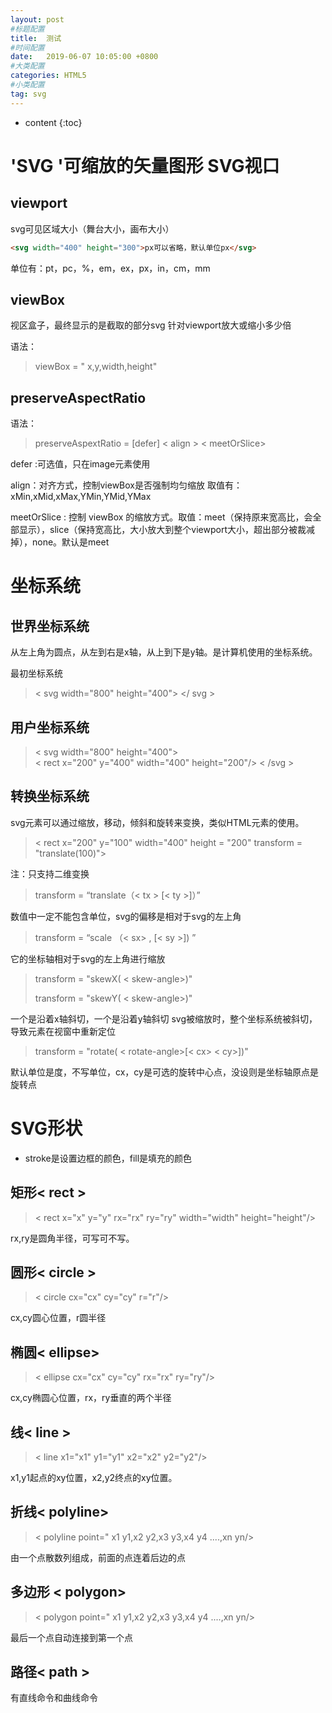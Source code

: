 ```yaml
---
layout: post
#标题配置
title:  测试
#时间配置
date:   2019-06-07 10:05:00 +0800
#大类配置
categories: HTML5
#小类配置
tag: svg
---
```


* content
{:toc}


'SVG '可缩放的矢量图形
SVG视口
=============================

viewport
----------------------------
svg可见区域大小（舞台大小，画布大小）
```HTML
<svg width="400" height="300">px可以省略，默认单位px</svg>
```
单位有：pt，pc，%，em，ex，px，in，cm，mm

viewBox
----------------------------
视区盒子，最终显示的是截取的部分svg
针对viewport放大或缩小多少倍

语法：
>viewBox = " x,y,width,height"


preserveAspectRatio
----------------------------
语法：
>preserveAspextRatio = [defer] < align > < meetOrSlice>

defer :可选值，只在image元素使用

align：对齐方式，控制viewBox是否强制均匀缩放
取值有：xMin,xMid,xMax,YMin,YMid,YMax

meetOrSlice : 控制 viewBox 的缩放方式。取值：meet（保持原来宽高比，会全部显示），slice（保持宽高比，大小放大到整个viewport大小，超出部分被裁减掉），none。默认是meet





坐标系统
=============================

世界坐标系统
----------------------------

从左上角为圆点，从左到右是x轴，从上到下是y轴。是计算机使用的坐标系统。

 最初坐标系统

>< svg width="800" height="400">  </ svg >

用户坐标系统
----------------------------

>< svg width="800" height="400">  
>  < rect x="200" y="400" width="400" height="200"/>
> < /svg >


转换坐标系统
----------------------------
svg元素可以通过缩放，移动，倾斜和旋转来变换，类似HTML元素的使用。
>< rect x="200" y="100" width="400" height = "200" transform = "translate(100)">

注：只支持二维变换
>transform = “translate（< tx > [< ty >]）”

数值中一定不能包含单位，svg的偏移是相对于svg的左上角

>transform = “scale （< sx> , [< sy >]) ”

它的坐标轴相对于svg的左上角进行缩放

>transform = "skewX( < skew-angle>)"
>
>transform = "skewY( < skew-angle>)"

一个是沿着x轴斜切，一个是沿着y轴斜切
svg被缩放时，整个坐标系统被斜切，导致元素在视窗中重新定位

>transform = "rotate( < rotate-angle>[< cx> < cy>])"

默认单位是度，不写单位，cx，cy是可选的旋转中心点，没设则是坐标轴原点是旋转点



SVG形状
=============================

+ stroke是设置边框的颜色，fill是填充的颜色

矩形< rect >
--------------------------

> < rect x="x" y="y" rx="rx" ry="ry" width="width" height="height"/>

rx,ry是圆角半径，可写可不写。

圆形< circle >
-----------------------

> < circle cx="cx" cy="cy" r="r"/>

cx,cy圆心位置，r圆半径


椭圆< ellipse>
------------------------

> < ellipse cx="cx" cy="cy" rx="rx" ry="ry"/>

cx,cy椭圆心位置，rx，ry垂直的两个半径

线< line >
-----------------------

> < line x1="x1" y1="y1" x2="x2" y2="y2"/>

x1,y1起点的xy位置，x2,y2终点的xy位置。


折线< polyline>
--------------------

> < polyline point=" x1 y1,x2 y2,x3 y3,x4 y4 ....,xn yn/>

由一个点散数列组成，前面的点连着后边的点

多边形 < polygon>
---------------------

> < polygon point=" x1 y1,x2 y2,x3 y3,x4 y4 ....,xn yn/>

最后一个点自动连接到第一个点

路径< path >
---------------------

有直线命令和曲线命令
